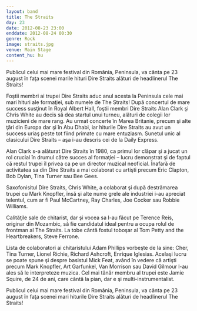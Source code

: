 ```yaml
---
layout: band
title: The Straits
day: 23
date: 2012-08-23 23:00
enddate: 2012-08-24 00:30
genre: Rock
image: straits.jpg
venue: Main Stage
content_hu: hu
---
```


Publicul celui mai mare festival din România, Peninsula, va cânta pe 23 august în faţa scenei marile hituri Dire Straits alături de headlinerul The Straits!  

Foştii membri ai trupei Dire Straits aduc anul acesta la Peninsula cele mai mari hituri ale formaţiei, sub numele de The Straits! După concertul de mare success susţinut în Royal Albert Hall, foştii membri Dire Straits Alan Clark şi Chris White au decis să dea startul unui turneu, alături de colegii lor muzicieni de mare rang. Au urmat concerte în Marea Britanie, precum şi alte ţări din Europa dar şi în Abu Dhabi, iar hiturile Dire Straits au avut un success uriaş peste tot fiind primate cu mare entuziasm. Sunetul unic al clasicului Dire Straits  – aşa i-au descris cei de la Daily Express.

Alan Clark s-a alăturat Dire Straits în 1980, ca primul lor clăpar şi a jucat un rol crucial în drumul către succes al formaţiei – lucru demonstrat şi de faptul că restul trupei îl privea ca pe un director muzical neoficial. Înafară de activitatea sa din Dire Straits a mai colaborat cu artişti precum Eric Clapton, Bob Dylan, Tina Turner sau Bee Gees.

Saxofonisitul Dire Straits, Chris White, a colaborat şi după destrămarea trupei cu Mark Knopfler, însă şi alte nume grele ale industriei i-au apreciat telentul, cum ar fi Paul McCartney, Ray Charles, Joe Cocker sau Robbie Williams.

Calităţile sale de chitarist, dar şi vocea sa l-au făcut pe Terence Reis, originar din Mozambic, să fie candidatul ideal pentru a ocupa rolul de frontman al The Straits. La tobe cântă fostul toboşar al Tom Petty and the Heartbreakers, Steve Ferrone.

Lista de colaboratori ai chitaristului Adam Phillips vorbeşte de la sine: Cher, Tina Turner, Lionel Richie, Richard Ashcroft, Enrique Iglesias. Acelaşi lucru se poate spune şi despre basistul Mick Feat, având în vedere că artişti precum Mark Knopfler, Art Garfunkel, Van Morrison sau David Gilmour l-au ales să le interpreteze muzica. Cel mai tânăr membru al trupei este Jamie Squire, de 24 de ani, care cântă la pian, dar e şi multi-instrumentalist.

Publicul celui mai mare festival din România, Peninsula, va cânta pe 23 august în faţa scenei mari hiturile Dire Straits alături de headlinerul The Straits!  